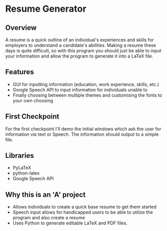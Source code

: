 # Resume Generator

## Overview
A resume is a quick outline of an individual's experiences and skills for employers to understand a candidate's abilities. Making a resume these days is quite difficult, so with this program you should just be able to input your information and allow the program to generate it into a LaTeX file. 

## Features
- GUI for inputting information (education, work experience, skills, etc.)
- Google Speech API to input information for individuals unable to
- Finally choosing between multiple themes and customising the fonts to your own choosing

## First Checkpoint
For the first checkpoint I'll demo the initial windows which ask the user for information via text or Speech. The information should output to a simple file.

## Libraries
- PyLaTeX
- python-latex
- Google Speech API

## Why this is an 'A' project
- Allows individuals to create a quick base resume to get them started
- Speech input allows for handicapped users to be able to utilize the program and also create a resume
- Uses Python to generate editable LaTeX and PDF files.